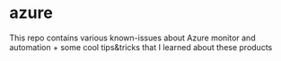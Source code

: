 # azure
This repo contains various known-issues about Azure monitor and automation + some cool tips&amp;tricks that I learned about these products
